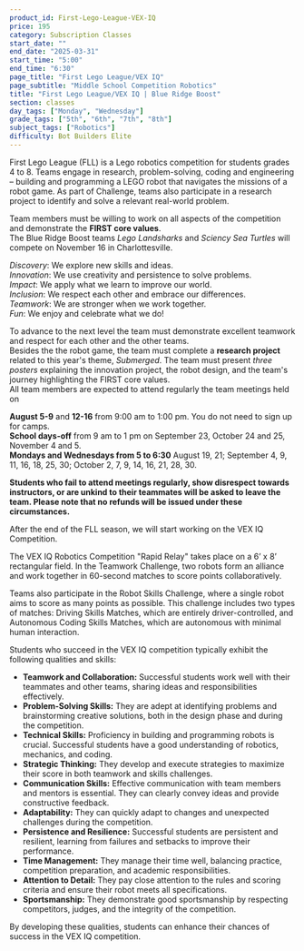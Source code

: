 ```yaml
---
product_id: First-Lego-League-VEX-IQ
price: 195
category: Subscription Classes
start_date: ""
end_date: "2025-03-31"
start_time: "5:00"
end_time: "6:30"
page_title: "First Lego League/VEX IQ"
page_subtitle: "Middle School Competition Robotics"
title: "First Lego League/VEX IQ | Blue Ridge Boost"
section: classes
day_tags: ["Monday", "Wednesday"]
grade_tags: ["5th", "6th", "7th", "8th"]
subject_tags: ["Robotics"]
difficulty: Bot Builders Elite
---
```

<p>First Lego League (FLL) is a Lego robotics competition for students grades 4 to 8. Teams engage in research, problem-solving, coding and engineering – building and programming a LEGO robot that navigates the missions of a robot game. As part of Challenge, teams also participate in a research project to identify and solve a relevant real-world problem. </p> <p>Team members must be willing to work on all aspects of the competition and demonstrate the <strong>FIRST core values</strong>.<br> The Blue Ridge Boost teams <i>Lego Landsharks</i> and <i>Sciency Sea Turtles</i> will compete on November 16 in Charlottesville. </p>
<div class="container">
    <div class="row">
        <div class="col">
        <i>Discovery</i>: We explore new skills and ideas.<br>
        <i>Innovation</i>: We use creativity and persistence to solve problems.<br>
        <i>Impact</i>:  We apply what we learn to improve our world.<br>
        <i>Inclusion</i>: We respect each other and embrace our differences.<br>
        <i>Teamwork</i>: We are stronger when we work together.<br>
        <i>Fun</i>: We enjoy and celebrate what we do!
        </div>
    </div>
</div>

To advance to the next level the team must demonstrate excellent teamwork and respect for each other and the other teams.<br>
Besides the the robot game, the team must complete a <strong>research project</strong> related to this year's theme, <i>Submerged</i>. The team must present <i>three posters</i> explaining the innovation project, the robot design, and the team's journey highlighting the FIRST core values.<br>
All team members are expected to attend regularly the team meetings held on <br>
<div class="container">
    <div class="row">
        <div class="col">
            <strong>August 5-9</strong> and <strong>12-16</strong> from 9:00 am to 1:00 pm. You do not need to sign up for camps.<br>
            <strong>School days-off</strong> from 9 am to 1 pm on September 23, October 24 and 25, November 4 and 5.<br>
            <strong>Mondays and Wednesdays from 5 to 6:30</strong> August 19, 21; September 4, 9, 11, 16, 18, 25, 30; October 2, 7, 9, 14, 16, 21, 28, 30.
        </div>
    </div>
</div>

<strong>Students who fail to attend meetings regularly, show disrespect towards instructors, or are unkind to their teammates will be asked to leave the team. Please note that no refunds will be issued under these circumstances.</strong>

<p>After the end of the FLL season, we will start working on the VEX IQ Competition. </p>

<p>The VEX IQ Robotics Competition "Rapid Relay" takes place on a 6’ x 8’ rectangular field. In the Teamwork Challenge, two robots form an alliance and work together in 60-second matches to score points collaboratively.</p>

<p>Teams also participate in the Robot Skills Challenge, where a single robot aims to score as many points as possible. This challenge includes two types of matches: Driving Skills Matches, which are entirely driver-controlled, and Autonomous Coding Skills Matches, which are autonomous with minimal human interaction.</p>

<p>Students who succeed in the VEX IQ competition typically exhibit the following qualities and skills:</p>
    <ul>
      <li><strong>Teamwork and Collaboration:</strong> Successful students work well with their teammates and other teams, sharing ideas and responsibilities effectively.</li>
      <li><strong>Problem-Solving Skills:</strong> They are adept at identifying problems and brainstorming creative solutions, both in the design phase and during the competition.</li>
      <li><strong>Technical Skills:</strong> Proficiency in building and programming robots is crucial. Successful students have a good understanding of robotics, mechanics, and coding.</li>
      <li><strong>Strategic Thinking:</strong> They develop and execute strategies to maximize their score in both teamwork and skills challenges.</li>
      <li><strong>Communication Skills:</strong> Effective communication with team members and mentors is essential. They can clearly convey ideas and provide constructive feedback.</li>
      <li><strong>Adaptability:</strong> They can quickly adapt to changes and unexpected challenges during the competition.</li>
      <li><strong>Persistence and Resilience:</strong> Successful students are persistent and resilient, learning from failures and setbacks to improve their performance.</li>
      <li><strong>Time Management:</strong> They manage their time well, balancing practice, competition preparation, and academic responsibilities.</li>
      <li><strong>Attention to Detail:</strong> They pay close attention to the rules and scoring criteria and ensure their robot meets all specifications.</li>
      <li><strong>Sportsmanship:</strong> They demonstrate good sportsmanship by respecting competitors, judges, and the integrity of the competition.</li>
    </ul>
    <p>By developing these qualities, students can enhance their chances of success in the VEX IQ competition.</p>

